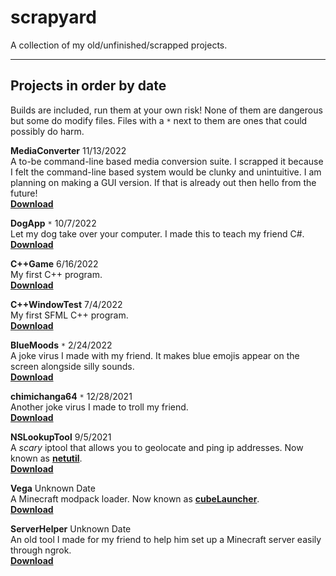 # scrapyard
A collection of my old/unfinished/scrapped projects.

---

## **Projects in order by date**
Builds are included, run them at your own risk! None of them are dangerous but some do modify files. Files with a `*` next to them are ones that could possibly do harm.

**MediaConverter** 11/13/2022 \
A to-be command-line based media conversion suite. I scrapped it because I felt the command-line based system would be clunky and unintuitive. I am planning on making a GUI version. If that is already out then hello from the future! \
[**Download**](https://github.com/o7q/scrapyard/tree/main/MediaConverter/build/MediaConverter)

**DogApp** `*` 10/7/2022 \
Let my dog take over your computer. I made this to teach my friend C#. \
[**Download**](https://github.com/o7q/scrapyard/tree/main/DogApp/build/DogApp)

**C++Game** 6/16/2022 \
My first C++ program. \
[**Download**](https://github.com/o7q/scrapyard/tree/main/C%2B%2BGame/build/C%2B%2BGame)

**C++WindowTest** 7/4/2022 \
My first SFML C++ program. \
[**Download**](https://github.com/o7q/scrapyard/tree/main/C%2B%2BGame/build/C%2B%2BGame)

**BlueMoods** `*` 2/24/2022 \
A joke virus I made with my friend. It makes blue emojis appear on the screen alongside silly sounds. \
[**Download**](https://github.com/o7q/scrapyard/tree/main/BlueMoods/build)

**chimichanga64** `*` 12/28/2021 \
Another joke virus I made to troll my friend. \
[**Download**](https://github.com/o7q/scrapyard/tree/main/chimichanga64/build/chimichanga64)

**NSLookupTool** 9/5/2021 \
A *scary* iptool that allows you to geolocate and ping ip addresses. Now known as [**netutil**](https://github.com/o7q/netutil). \
[**Download**](https://github.com/o7q/scrapyard/tree/main/NSLookupTool/build/NSLookupTool)

**Vega** Unknown Date \
A Minecraft modpack loader. Now known as [**cubeLauncher**](https://github.com/o7q/cubeLauncher). \
[**Download**](https://github.com/o7q/scrapyard/tree/main/Vega/build/Vega)

**ServerHelper** Unknown Date \
An old tool I made for my friend to help him set up a Minecraft server easily through ngrok. \
[**Download**](https://github.com/o7q/scrapyard/tree/main/ServerHelper/build/ServerHelper)